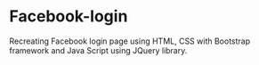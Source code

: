 # Facebook-login
Recreating Facebook login page using HTML, CSS with Bootstrap framework and Java Script using JQuery library.

